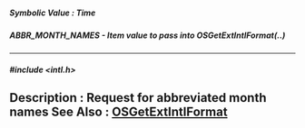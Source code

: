 ##### Symbolic Value : Time
##### ABBR_MONTH_NAMES - Item value to pass into OSGetExtIntlFormat(..)
---
##### #include <intl.h>
**Description :**
Request for abbreviated month names
**See Also :**
[OSGetExtIntlFormat](D:/md_files/OSGetExtIntlFormat.md)
---
